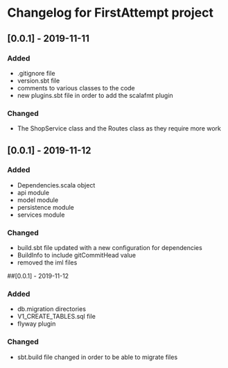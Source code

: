 # Changelog for FirstAttempt project 

## [0.0.1] - 2019-11-11
### Added
- .gitignore file
- version.sbt file
- comments to various classes to the code
- new plugins.sbt file in order to add the scalafmt plugin
### Changed
- The ShopService class and the Routes class as they require more work

## [0.0.1] - 2019-11-12
### Added

- Dependencies.scala object
- api module
- model module
- persistence module
- services module

### Changed

- build.sbt file updated with a new configuration for dependencies
- BuildInfo to include gitCommitHead value
- removed the iml files

##[0.0.1] - 2019-11-12

### Added

- db.migration directories
- V1_CREATE_TABLES.sql file
- flyway plugin

### Changed

- sbt.build file changed in order to be able to migrate files 